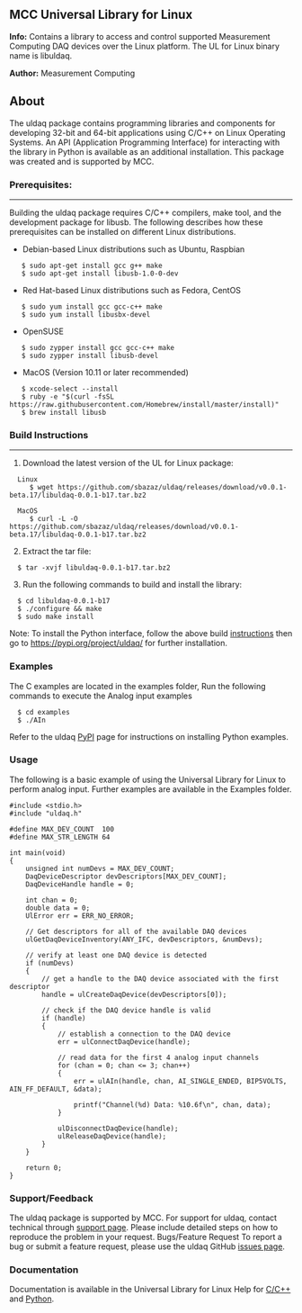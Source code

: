 ## MCC Universal Library for Linux
**Info:** Contains a library to access and control supported Measurement Computing DAQ devices over the Linux platform. The UL for Linux binary name is libuldaq.

**Author:** Measurement Computing

## About
The uldaq package contains programming libraries and components for developing 32-bit and 64-bit applications using C/C++ on Linux Operating Systems. An API (Application Programming Interface) for interacting with the library in Python is available as an additional installation. This package was created and is supported by MCC. 

### Prerequisites:
---------------
Building the uldaq package requires C/C++ compilers, make tool, and the development package for libusb. The following describes how these prerequisites can be installed on different Linux distributions.
  
  - Debian-based Linux distributions such as Ubuntu, Raspbian
  
  ```
     $ sudo apt-get install gcc g++ make
     $ sudo apt-get install libusb-1.0-0-dev
  ```
  - Red Hat-based Linux distributions such as Fedora, CentOS
  
  ```
     $ sudo yum install gcc gcc-c++ make
     $ sudo yum install libusbx-devel
  ```
     
  - OpenSUSE 
  
  ```
     $ sudo zypper install gcc gcc-c++ make
     $ sudo zypper install libusb-devel
  ```
  
  - MacOS (Version 10.11 or later recommended)
  
  ```
     $ xcode-select --install
     $ ruby -e "$(curl -fsSL https://raw.githubusercontent.com/Homebrew/install/master/install)"
     $ brew install libusb
  ```

### Build Instructions
---------------------

1. Download the latest version of the UL for Linux package:

```
  Linux
     $ wget https://github.com/sbazaz/uldaq/releases/download/v0.0.1-beta.17/libuldaq-0.0.1-b17.tar.bz2
  
  MacOS
     $ curl -L -O https://github.com/sbazaz/uldaq/releases/download/v0.0.1-beta.17/libuldaq-0.0.1-b17.tar.bz2
``` 
2. Extract the tar file:
 
```
  $ tar -xvjf libuldaq-0.0.1-b17.tar.bz2
```
  
3. Run the following commands to build and install the library:

```
  $ cd libuldaq-0.0.1-b17
  $ ./configure && make
  $ sudo make install
```

Note: To install the Python interface, follow the above build [instructions](#build-instructions) then go to https://pypi.org/project/uldaq/ for further installation.
  
### Examples
The C examples are located in the examples folder, Run the following commands to execute the Analog input examples 

```
  $ cd examples
  $ ./AIn
```
Refer to the uldaq [PyPI](https://pypi.org/project/uldaq/) page for instructions on installing Python examples.

### Usage
The following is a basic example of using the Universal Library for Linux to perform analog input. Further examples are available in the Examples folder.
```
#include <stdio.h>
#include "uldaq.h"

#define MAX_DEV_COUNT  100
#define MAX_STR_LENGTH 64

int main(void)
{
	unsigned int numDevs = MAX_DEV_COUNT;
	DaqDeviceDescriptor devDescriptors[MAX_DEV_COUNT];
	DaqDeviceHandle handle = 0;

	int chan = 0;
	double data = 0;
	UlError err = ERR_NO_ERROR;

	// Get descriptors for all of the available DAQ devices
	ulGetDaqDeviceInventory(ANY_IFC, devDescriptors, &numDevs);
	
	// verify at least one DAQ device is detected
	if (numDevs)
	{
		// get a handle to the DAQ device associated with the first descriptor
		handle = ulCreateDaqDevice(devDescriptors[0]);

		// check if the DAQ device handle is valid
		if (handle)
		{
			// establish a connection to the DAQ device
			err = ulConnectDaqDevice(handle);

			// read data for the first 4 analog input channels
			for (chan = 0; chan <= 3; chan++)
			{
				err = ulAIn(handle, chan, AI_SINGLE_ENDED, BIP5VOLTS, AIN_FF_DEFAULT, &data);

				printf("Channel(%d) Data: %10.6f\n", chan, data);
			}

			ulDisconnectDaqDevice(handle);
			ulReleaseDaqDevice(handle);
		}
	}

	return 0;
}
```
### Support/Feedback
The uldaq package is supported by MCC. For support for uldaq, contact technical through [support page](https://www.mccdaq.com/support/support_form.aspx). Please include detailed steps on how to reproduce the problem in your request.
Bugs/Feature Request
To report a bug or submit a feature request, please use the uldaq GitHub [issues page](https://github.com/sbazaz/uldaq/issues).

### Documentation
Documentation is available in the Universal Library for Linux Help for [C/C++](https://www.mccdaq.com/PDFs/Manuals/UL-Linux/c/index.html) and [Python](https://www.mccdaq.com/PDFs/Manuals/UL-Linux/python/index.html).

